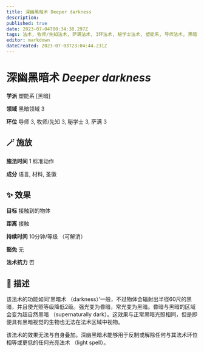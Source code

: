 ```yaml
---
title: 深幽黑暗术 Deeper darkness
description: 
published: true
date: 2023-07-04T00:34:38.297Z
tags: 法术, 牧师/先知法术, 萨满法术, 3环法术, 秘学士法术, 塑能系, 导师法术, 黑暗, 黑暗领域
editor: markdown
dateCreated: 2023-07-03T23:04:44.231Z
---
```


# **深幽黑暗术** *Deeper darkness*

**学派** 塑能系 \[黑暗\] 

**领域** 黑暗领域 3

**环位** 导师 3, 牧师/先知 3, 秘学士 3, 萨满 3

## 🪄 施放

**施法时间** 1 标准动作

**成分** 语言, 材料, 圣徽

## ✨ 效果 

**目标** 接触到的物体 

**距离** 接触  

**持续时间** 10分钟/等级 （可解消） 

**豁免** 无

**法术抗力** 否

## 📖 描述

该法术的功能如同‘黑暗术 （darkness）’一般，不过物体会辐射出半径60尺的黑暗，并且使光照等级降低2级。强光变为昏暗，常光变为黑暗。昏暗与黑暗的区域会变为超自然黑暗 （supernaturally dark）。这效果与正常黑暗光照相同，但是即便具有黑暗视觉的生物也无法在法术区域中视物。

该法术的效果无法与自身叠加。深幽黑暗术能够用于反制或解除任何与其法术环位相等或更低的任何光亮法术 （light spell）。
    